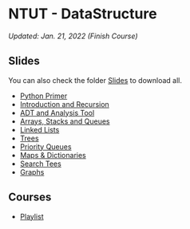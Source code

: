 # NTUT - DataStructure
*Updated: Jan. 21, 2022 (Finish Course)*

## Slides
You can also check the folder [Slides](https://github.com/sunnyleeyun/NTUT-DataStructure/tree/main/Slides) to download all.
- [Python Primer](https://www.slideshare.net/secret/xRNgZtPnwrTHl1)
- [Introduction and Recursion](https://www.slideshare.net/secret/89vYRlIwOrVMFR)
- [ADT and Analysis Tool](https://www.slideshare.net/secret/48LKs7jj8FrLc0)
- [Arrays, Stacks and Queues](https://www.slideshare.net/secret/K8KOKLZjv9ZSo5)
- [Linked Lists](https://www.slideshare.net/secret/wkOQtJEWYQ2xTk)
- [Trees](https://www.slideshare.net/secret/3aRwl8RZRS98PI)
- [Priority Queues](https://www.slideshare.net/secret/gi7OMACHnRnFan)
- [Maps & Dictionaries](https://www.slideshare.net/secret/rWf0xQUZ6usoat)
- [Search Tees](https://www.slideshare.net/secret/D3GwvUn327O71O)
- [Graphs](https://www.slideshare.net/secret/1um4XgCTBXXTje)




## Courses
- [Playlist](https://www.youtube.com/playlist?list=PLATZXb7PTAqd8sgpQulnsj2JsN8gQ5dKA)